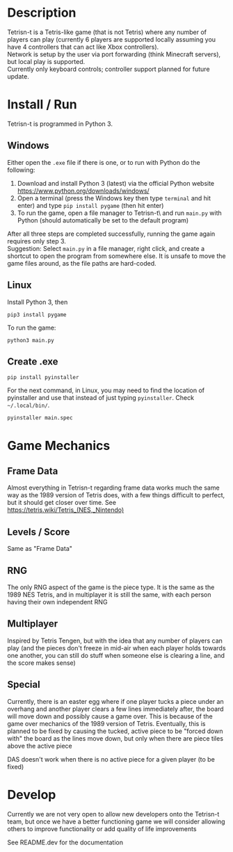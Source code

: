 # Description

Tetrisn-t is a Tetris-like game (that is not Tetris) where any number of players can play (currently 6 players are supported locally assuming you have 4 controllers that can act like Xbox controllers).  
Network is setup by the user via port forwarding (think Minecraft servers), but local play is supported.  
Currently only keyboard controls; controller support planned for future update.

# Install / Run

Tetrisn-t is programmed in Python 3.

## Windows

Either open the `.exe` file if there is one, or to run with Python do the following:

1. Download and install Python 3 (latest) via the official Python website https://www.python.org/downloads/windows/  
2. Open a terminal (press the Windows key then type `terminal` and hit enter) and type `pip install pygame` (then hit enter)  
3. To run the game, open a file manager to Tetrisn-t\ and run `main.py` with Python (should automatically be set to the default program)

After all three steps are completed successfully, running the game again requires only step 3.  
Suggestion: Select `main.py` in a file manager, right click, and create a shortcut to open the program from somewhere else. It is unsafe to move the game files around, as the file paths are hard-coded.

## Linux

Install Python 3, then

```
pip3 install pygame
```

To run the game:

```
python3 main.py
```

## Create .exe

```
pip install pyinstaller
```

For the next command, in Linux, you may need to find the location of pyinstaller and use that instead of just typing `pyinstaller`. Check `~/.local/bin/`.

```
pyinstaller main.spec
```

# Game Mechanics

## Frame Data

Almost everything in Tetrisn-t regarding frame data works much the same way as the 1989 version of Tetris does, with a few things difficult to perfect, but it should get closer over time. See https://tetris.wiki/Tetris_(NES,_Nintendo)

## Levels / Score

Same as "Frame Data"

## RNG

The only RNG aspect of the game is the piece type. It is the same as the 1989 NES Tetris, and in multiplayer it is still the same, with each person having their own independent RNG

## Multiplayer

Inspired by Tetris Tengen, but with the idea that any number of players can play (and the pieces don't freeze in mid-air when each player holds towards one another, you can still do stuff when someone else is clearing a line, and the score makes sense)

## Special

Currently, there is an easter egg where if one player tucks a piece under an overhang and another player clears a few lines immediately after, the board will move down and possibly cause a game over. This is because of the game over mechanics of the 1989 version of Tetris. Eventually, this is planned to be fixed by causing the tucked, active piece to be "forced down with" the board as the lines move down, but only when there are piece tiles above the active piece

DAS doesn't work when there is no active piece for a given player (to be fixed)

# Develop

Currently we are not very open to allow new developers onto the Tetrisn-t team, but once we have a better functioning game we will consider allowing others to improve functionality or add quality of life improvements

See README.dev for the documentation
